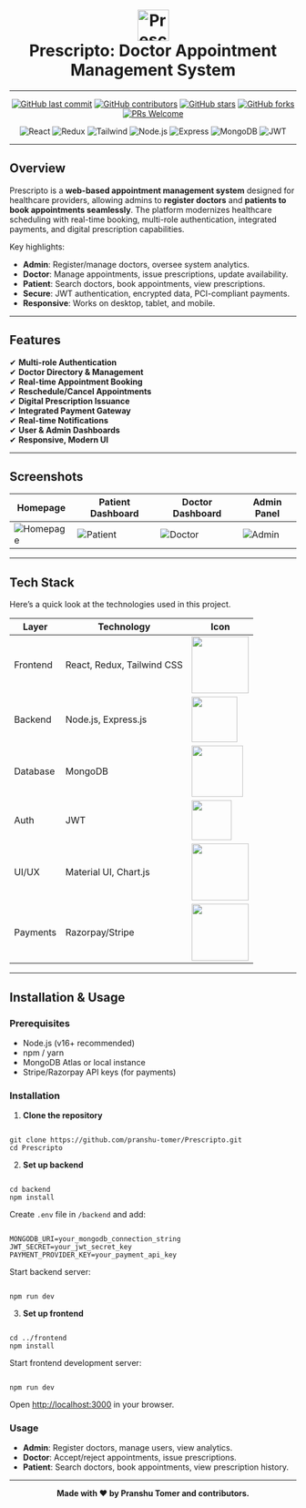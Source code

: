 <h1 align="center">
  <img alt="Prescripto" src="https://res.cloudinary.com/deqewgc25/image/upload/v1753348664/favicon_tszlye.svg" width="55"/>
  <br>
  Prescripto: Doctor Appointment Management System
</h1>

---

<div align="center">

<!-- **GitHub Badges** -->
[![GitHub last commit](https://img.shields.io/github/last-commit/pranshu-tomer/Prescripto)](https://github.com/pranshu-tomer/Prescripto/commits/main)
[![GitHub contributors](https://img.shields.io/github/contributors/pranshu-tomer/Prescripto)](https://github.com/pranshu-tomer/Prescripto/graphs/contributors)
[![GitHub stars](https://img.shields.io/github/stars/pranshu-tomer/Prescripto)](https://github.com/pranshu-tomer/Prescripto/stargazers)
[![GitHub forks](https://img.shields.io/github/forks/pranshu-tomer/Prescripto)](https://github.com/pranshu-tomer/Prescripto/network/members)
[![PRs Welcome](https://img.shields.io/badge/PRs-welcome-brightgreen.svg)](http://makeapullrequest.com)

<!-- **Technology Icons** using Shields.io and Devicons -->
<div>
  <img src="https://img.shields.io/badge/React-20232A?style=for-the-badge&logo=react&logoColor=61DAFB" alt="React"/>
  <img src="https://img.shields.io/badge/Redux-593D88?style=for-the-badge&logo=redux&logoColor=white" alt="Redux"/>
  <img src="https://img.shields.io/badge/Tailwind_CSS-38B2AC?style=for-the-badge&logo=tailwind-css&logoColor=white" alt="Tailwind"/>
  <img src="https://img.shields.io/badge/Node.js-339933?style=for-the-badge&logo=node.js&logoColor=white" alt="Node.js"/>
  <img src="https://img.shields.io/badge/Express.js-000000?style=for-the-badge&logo=express&logoColor=white" alt="Express"/>
  <img src="https://img.shields.io/badge/MongoDB-4EA94B?style=for-the-badge&logo=mongodb&logoColor=white" alt="MongoDB"/>
  <img src="https://img.shields.io/badge/JWT-000000?style=for-the-badge&logo=JSON%20web%20tokens&logoColor=white" alt="JWT"/>
</div>
</div>

---

## Overview

Prescripto is a **web-based appointment management system** designed for healthcare providers, allowing admins to **register doctors** and **patients to book appointments seamlessly**. The platform modernizes healthcare scheduling with real-time booking, multi-role authentication, integrated payments, and digital prescription capabilities.

Key highlights:
- **Admin**: Register/manage doctors, oversee system analytics.
- **Doctor**: Manage appointments, issue prescriptions, update availability.
- **Patient**: Search doctors, book appointments, view prescriptions.
- **Secure**: JWT authentication, encrypted data, PCI-compliant payments.
- **Responsive**: Works on desktop, tablet, and mobile.

---

## Features

✔ **Multi-role Authentication**  
✔ **Doctor Directory & Management**  
✔ **Real-time Appointment Booking**  
✔ **Reschedule/Cancel Appointments**  
✔ **Digital Prescription Issuance**  
✔ **Integrated Payment Gateway**  
✔ **Real-time Notifications**  
✔ **User & Admin Dashboards**  
✔ **Responsive, Modern UI**

---

## Screenshots

<!-- Add your screenshots here (replace with actual paths if available) -->
| Homepage | Patient Dashboard | Doctor Dashboard | Admin Panel |
|----------|-------------------|------------------|-------------|
| ![Homepage](https://res.cloudinary.com/deqewgc25/image/upload/v1753349213/Screenshot_2025-07-24_145601_wtjme6.png) | ![Patient](https://res.cloudinary.com/deqewgc25/image/upload/v1753349320/Screenshot_2025-07-24_145817_wnncmw.png) | ![Doctor](https://res.cloudinary.com/deqewgc25/image/upload/v1753349637/Screenshot_2025-07-24_150337_xowyfu.png) | ![Admin](https://res.cloudinary.com/deqewgc25/image/upload/v1753349455/Screenshot_2025-07-24_150031_hywb3e.png) |

---

## Tech Stack

Here’s a quick look at the technologies used in this project.

| Layer      | Technology                       | Icon |
|------------|----------------------------------|------|
| Frontend   | React, Redux, Tailwind CSS       | <img src="https://img.shields.io/badge/React-20232A?style=for-the-badge&logo=react&logoColor=61DAFB" width="100"/> |
| Backend    | Node.js, Express.js              | <img src="https://img.shields.io/badge/Node.js-339933?style=for-the-badge&logo=node.js&logoColor=white" width="80"/> |
| Database   | MongoDB                          | <img src="https://img.shields.io/badge/MongoDB-4EA94B?style=for-the-badge&logo=mongodb&logoColor=white" width="90"/> |
| Auth       | JWT                              | <img src="https://img.shields.io/badge/JWT-000000?style=for-the-badge&logo=JSON%20web%20tokens&logoColor=white" width="70"/> |
| UI/UX      | Material UI, Chart.js            | <img src="https://img.shields.io/badge/Material%20UI-007FFF?style=for-the-badge&logo=mui&logoColor=white" width="100"/> |
| Payments   | Razorpay/Stripe                  | <img src="https://img.shields.io/badge/Razorpay-02042B?style=for-the-badge&logo=razorpay&logoColor=3395FF" width="100"/> |


---

## Installation & Usage

### Prerequisites

- Node.js (v16+ recommended)
- npm / yarn
- MongoDB Atlas or local instance
- Stripe/Razorpay API keys (for payments)

### Installation

1. **Clone the repository**
```

git clone https://github.com/pranshu-tomer/Prescripto.git
cd Prescripto

```

2. **Set up backend**
```

cd backend
npm install

```
Create `.env` file in `/backend` and add:
```

MONGODB_URI=your_mongodb_connection_string
JWT_SECRET=your_jwt_secret_key
PAYMENT_PROVIDER_KEY=your_payment_api_key

```
Start backend server:
```

npm run dev

```

3. **Set up frontend**
```

cd ../frontend
npm install

```
Start frontend development server:
```

npm run dev

```
Open [http://localhost:3000](http://localhost:3000) in your browser.

### Usage

- **Admin**: Register doctors, manage users, view analytics.
- **Doctor**: Accept/reject appointments, issue prescriptions.
- **Patient**: Search doctors, book appointments, view prescription history.

---

<p align="center"> 
<b>Made with ❤ by Pranshu Tomer and contributors.</b>
</p>
